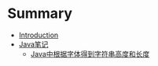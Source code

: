 # Summary

* [Introduction](README.md)
* [Java笔记](blog/java-notes)
   * [Java中根据字体得到字符串高度和长度](blog/java-notes/Java中根据字体得到字符串高度和长度.md)

